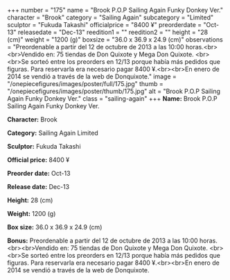 +++
number = "175"
name = "Brook P.O.P Sailing Again Funky Donkey Ver."
character = "Brook"
category = "Sailing Again"
subcategory = "Limited"
sculptor = "Fukuda Takashi"
officialprice = "8400 ¥"
preorderdate = "Oct-13"
releasedate = "Dec-13"
reedition1 = ""
reedition2 = ""
height = "28 (cm)"
weight = "1200 (g)"
boxsize = "36.0 x 36.9 x 24.9 (cm)"
observations = "Preordenable a partir del 12 de octubre de 2013 a las 10:00 horas.&lt;br&gt;&lt;br&gt;Vendido en: 75 tiendas de Don Quixote y Mega Don Quixote. &lt;br&gt;&lt;br&gt;Se sorteó entre los preorders en 12/13 porque había más pedidos que figuras. Para reservarla era necesario pagar 8400 ¥.&lt;br&gt;&lt;br&gt;En enero de 2014 se vendió a través de la web de Donquixote."
image = "/onepiecefigures/images/poster/full/175.jpg"
thumb = "/onepiecefigures/images/poster/thumb/175.jpg"
alt = "Brook P.O.P Sailing Again Funky Donkey Ver."
class = "sailing-again"
+++
**Name:** Brook P.O.P Sailing Again Funky Donkey Ver.

**Character:** Brook

**Category:** Sailing Again  Limited 

**Sculptor:** Fukuda Takashi

**Official price:** 8400 ¥

**Preorder date:** Oct-13

**Release date:** Dec-13

**Height:** 28 (cm)

**Weight:** 1200 (g)

**Box size:** 36.0 x 36.9 x 24.9 (cm)

**Bonus:** Preordenable a partir del 12 de octubre de 2013 a las 10:00 horas.&lt;br&gt;&lt;br&gt;Vendido en: 75 tiendas de Don Quixote y Mega Don Quixote. &lt;br&gt;&lt;br&gt;Se sorteó entre los preorders en 12/13 porque había más pedidos que figuras. Para reservarla era necesario pagar 8400 ¥.&lt;br&gt;&lt;br&gt;En enero de 2014 se vendió a través de la web de Donquixote.